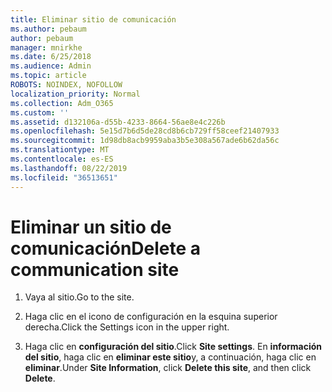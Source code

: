 ```yaml
---
title: Eliminar sitio de comunicación
ms.author: pebaum
author: pebaum
manager: mnirkhe
ms.date: 6/25/2018
ms.audience: Admin
ms.topic: article
ROBOTS: NOINDEX, NOFOLLOW
localization_priority: Normal
ms.collection: Adm_O365
ms.custom: ''
ms.assetid: d132106a-d55b-4233-8664-56ae8e4c226b
ms.openlocfilehash: 5e15d7b6d5de28cd8b6cb729ff58ceef21407933
ms.sourcegitcommit: 1d98db8acb9959aba3b5e308a567ade6b62da56c
ms.translationtype: MT
ms.contentlocale: es-ES
ms.lasthandoff: 08/22/2019
ms.locfileid: "36513651"
---
```

# <a name="delete-a-communication-site"></a><span data-ttu-id="df2d0-102">Eliminar un sitio de comunicación</span><span class="sxs-lookup"><span data-stu-id="df2d0-102">Delete a communication site</span></span>

1. <span data-ttu-id="df2d0-103">Vaya al sitio.</span><span class="sxs-lookup"><span data-stu-id="df2d0-103">Go to the site.</span></span>
    
2. <span data-ttu-id="df2d0-104">Haga clic en el icono de configuración en la esquina superior derecha.</span><span class="sxs-lookup"><span data-stu-id="df2d0-104">Click the Settings icon in the upper right.</span></span>
    
3. <span data-ttu-id="df2d0-105">Haga clic en **configuración del sitio**.</span><span class="sxs-lookup"><span data-stu-id="df2d0-105">Click **Site settings**.</span></span> <span data-ttu-id="df2d0-106">En **información del sitio**, haga clic en **eliminar este sitio**y, a continuación, haga clic en **eliminar**.</span><span class="sxs-lookup"><span data-stu-id="df2d0-106">Under **Site Information**, click **Delete this site**, and then click **Delete**.</span></span>
    

